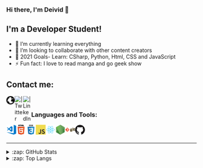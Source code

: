 ### Hi there, I'm Deivid 👋

## I'm a Developer Student!
- 🌱 I’m currently learning everything
- 👯 I’m looking to collaborate with other content creators
- 🥅 2021 Goals- Learn: CSharp, Python, Html, CSS and JavaScript
- ⚡ Fun fact: I love to read manga and go geek show

## Contact me:

<img align="left" alt="" width="22px" src="https://raw.githubusercontent.com/iconic/open-iconic/master/svg/globe.svg"/>
<img align="left" alt=" | Twitter" width="22px" src="https://cdn.jsdelivr.net/npm/simple-icons@v3/icons/twitter.svg" />
<img align="left" alt=" | LinkedIn" width="22px" src="https://cdn.jsdelivr.net/npm/simple-icons@v3/icons/linkedin.svg" />

<br/>

### Languages and Tools:
<img align="left" alt="Visual Studio Code" width="26px" src="https://raw.githubusercontent.com/github/explore/80688e429a7d4ef2fca1e82350fe8e3517d3494d/topics/visual-studio-code/visual-studio-code.png"/>
<img align="left" alt="HTML5" width="26px" src="https://raw.githubusercontent.com/github/explore/80688e429a7d4ef2fca1e82350fe8e3517d3494d/topics/html/html.png"/>
<img align="left" alt="CSS3" width="26px" src="https://raw.githubusercontent.com/github/explore/80688e429a7d4ef2fca1e82350fe8e3517d3494d/topics/css/css.png"/>
<img align="left" alt="JavaScript" width="26px" src="https://raw.githubusercontent.com/github/explore/80688e429a7d4ef2fca1e82350fe8e3517d3494d/topics/javascript/javascript.png" />
<img align="left" alt="React" width="26px" src="https://raw.githubusercontent.com/github/explore/80688e429a7d4ef2fca1e82350fe8e3517d3494d/topics/react/react.png" />
<img align="left" alt="Node.js" width="26px" src="https://raw.githubusercontent.com/github/explore/80688e429a7d4ef2fca1e82350fe8e3517d3494d/topics/nodejs/nodejs.png" />
<img align="left" alt="Git" width="26px" src="https://raw.githubusercontent.com/github/explore/80688e429a7d4ef2fca1e82350fe8e3517d3494d/topics/git/git.png" />
<img align="left" alt="GitHub" width="26px" src="https://raw.githubusercontent.com/github/explore/78df643247d429f6cc873026c0622819ad797942/topics/github/github.png" />

<br />
<br />

---

<details>
  <summary>:zap: GitHub Stats</summary>
  <img align="left" alt="deividgabrielpeira's GitHub Stats" src="https://github-readme-stats-01.deividgabrielpeira.vercel.app/api?username=deividgabrielpeira&show_icons=true&hide_border=true" />
</details>

<details>
  <summary>:zap: Top Langs</summary>
  <img align="left" alt="deividgabrielpeira's GitHub Top Langs" src="https://github-readme-stats-01.deividgabrielpeira.vercel.app/api/top-langs?username=deividgabrielpeira&show_icons=true&hide_border=true" />
</details>